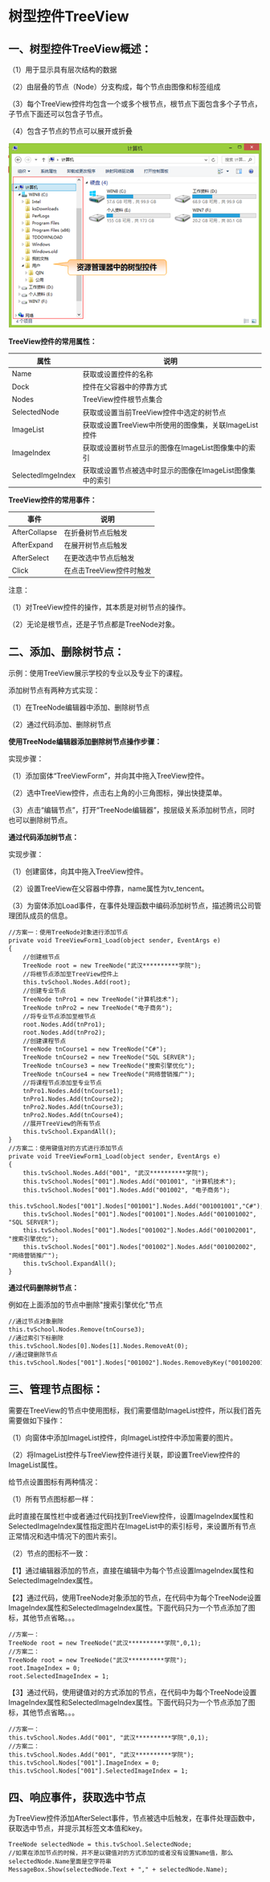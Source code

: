 # 树型控件TreeView

## 一、树型控件TreeView概述：

（1）用于显示具有层次结构的数据

（2）由层叠的节点（Node）分支构成，每个节点由图像和标签组成

（3）每个TreeView控件均包含一个或多个根节点，根节点下面包含多个子节点，子节点下面还可以包含子节点。

（4）包含子节点的节点可以展开或折叠

![0014](img\0014.PNG)

**TreeView控件的常用属性：**

| **属性**          | **说明**                                                  |
| ----------------- | --------------------------------------------------------- |
| Name              | 获取或设置控件的名称                                      |
| Dock              | 控件在父容器中的停靠方式                                  |
| Nodes             | TreeView控件根节点集合                                    |
| SelectedNode      | 获取或设置当前TreeView控件中选定的树节点                  |
| ImageList         | 获取或设置TreeView中所使用的图像集，关联ImageList控件     |
| ImageIndex        | 获取或设置树节点显示的图像在ImageList图像集中的索引       |
| SelectedImgeIndex | 获取或设置节点被选中时显示的图像在ImageList图像集中的索引 |

**TreeView控件的常用事件：**

| **事件**      | **说明**                 |
| ------------- | ------------------------ |
| AfterCollapse | 在折叠树节点后触发       |
| AfterExpand   | 在展开树节点后触发       |
| AfterSelect   | 在更改选中节点后触发     |
| Click         | 在点击TreeView控件时触发 |

注意：

（1）对TreeView控件的操作，其本质是对树节点的操作。

（2）无论是根节点，还是子节点都是TreeNode对象。



## 二、添加、删除树节点：

示例：使用TreeView展示学校的专业以及专业下的课程。

添加树节点有两种方式实现：

（1）在TreeNode编辑器中添加、删除树节点

（2）通过代码添加、删除树节点

**使用TreeNode编辑器添加删除树节点操作步骤：**

实现步骤：

（1）添加窗体“TreeViewForm”，并向其中拖入TreeView控件。

（2）选中TreeView控件，点击右上角的小三角图标，弹出快捷菜单。

（3）点击“编辑节点”，打开“TreeNode编辑器”，按层级关系添加树节点，同时也可以删除树节点。

**通过代码添加树节点：**

实现步骤：

（1）创建窗体，向其中拖入TreeView控件。

（2）设置TreeView在父容器中停靠，name属性为tv_tencent。

（3）为窗体添加Load事件，在事件处理函数中编码添加树节点，描述腾讯公司管理团队成员的信息。

```
//方案一：使用TreeNode对象进行添加节点
private void TreeViewForm1_Load(object sender, EventArgs e)
{
    //创建根节点
    TreeNode root = new TreeNode("武汉**********学院");
    //将根节点添加至TreeView控件上
    this.tvSchool.Nodes.Add(root);
    //创建专业节点
    TreeNode tnPro1 = new TreeNode("计算机技术");
    TreeNode tnPro2 = new TreeNode("电子商务");
    //将专业节点添加至根节点
    root.Nodes.Add(tnPro1);
    root.Nodes.Add(tnPro2);
    //创建课程节点
    TreeNode tnCourse1 = new TreeNode("C#");
    TreeNode tnCourse2 = new TreeNode("SQL SERVER");
    TreeNode tnCourse3 = new TreeNode("搜索引擎优化");
    TreeNode tnCourse4 = new TreeNode("网络营销推广");
    //将课程节点添加至专业节点
    tnPro1.Nodes.Add(tnCourse1);
    tnPro1.Nodes.Add(tnCourse2);
    tnPro2.Nodes.Add(tnCourse3);
    tnPro2.Nodes.Add(tnCourse4);
    //展开TreeView的所有节点
    this.tvSchool.ExpandAll();
}
//方案二：使用键值对的方式进行添加节点
private void TreeViewForm1_Load(object sender, EventArgs e)
{
    this.tvSchool.Nodes.Add("001", "武汉**********学院");
    this.tvSchool.Nodes["001"].Nodes.Add("001001", "计算机技术");
    this.tvSchool.Nodes["001"].Nodes.Add("001002", "电子商务");
    this.tvSchool.Nodes["001"].Nodes["001001"].Nodes.Add("001001001","C#");
    this.tvSchool.Nodes["001"].Nodes["001001"].Nodes.Add("001001002", "SQL SERVER");
    this.tvSchool.Nodes["001"].Nodes["001002"].Nodes.Add("001002001", "搜索引擎优化");
    this.tvSchool.Nodes["001"].Nodes["001002"].Nodes.Add("001002002", "网络营销推广");
    this.tvSchool.ExpandAll();
}
```

**通过代码删除树节点：**

例如在上面添加的节点中删除"搜索引擎优化"节点

```
//通过节点对象删除
this.tvSchool.Nodes.Remove(tnCourse3);
//通过索引下标删除
this.tvSchool.Nodes[0].Nodes[1].Nodes.RemoveAt(0);
//通过键删除节点
this.tvSchool.Nodes["001"].Nodes["001002"].Nodes.RemoveByKey("001002001");
```



## 三、管理节点图标：

需要在TreeView的节点中使用图标，我们需要借助ImageList控件，所以我们首先需要做如下操作：

（1）向窗体中添加ImageList控件，向ImageList控件中添加需要的图片。

（2）将ImageList控件与TreeView控件进行关联，即设置TreeView控件的ImageList属性。

给节点设置图标有两种情况：

（1）所有节点图标都一样：

此时直接在属性栏中或者通过代码找到TreeView控件，设置ImageIndex属性和SelectedImageIndex属性指定图片在ImageList中的索引标号，来设置所有节点正常情况和选中情况下的图片索引。

（2）节点的图标不一致：

​	【1】通过编辑器添加的节点，直接在编辑中为每个节点设置ImageIndex属性和SelectedImageIndex属性。

​	【2】通过代码，使用TreeNode对象添加的节点，在代码中为每个TreeNode设置ImageIndex属性和SelectedImageIndex属性。下面代码只为一个节点添加了图标，其他节点省略。。。

```
//方案一：
TreeNode root = new TreeNode("武汉**********学院",0,1);
//方案二：
TreeNode root = new TreeNode("武汉**********学院");
root.ImageIndex = 0;
root.SelectedImageIndex = 1;
```

​	【3】通过代码，使用键值对的方式添加的节点，在代码中为每个TreeNode设置ImageIndex属性和SelectedImageIndex属性。下面代码只为一个节点添加了图标，其他节点省略。。。

```
//方案一：
this.tvSchool.Nodes.Add("001", "武汉**********学院",0,1);
//方案二：
this.tvSchool.Nodes.Add("001", "武汉**********学院");
this.tvSchool.Nodes["001"].ImageIndex = 0;
this.tvSchool.Nodes["001"].SelectedImageIndex = 1;
```

## 四、响应事件，获取选中节点

为TreeView控件添加AfterSelect事件，节点被选中后触发，在事件处理函数中，获取选中节点，并提示其标签文本值和key。

```
TreeNode selectedNode = this.tvSchool.SelectedNode;
//如果在添加节点的时候，并不是以键值对的方式添加的或者没有设置Name值，那么selectedNode.Name里面是空字符串
MessageBox.Show(selectedNode.Text + "," + selectedNode.Name);
```

